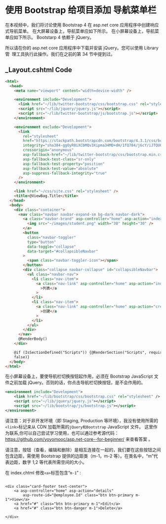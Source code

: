 # 使用 Bootstrap 给项目添加 导航菜单栏

在本视频中，我们将讨论使用 Bootstrap 4 在 asp.net core 应用程序中创建响应式导航菜单。 在大屏幕设备上，导航菜单应如下所示。 在小屏幕设备上，导航菜单应如下所示。
Bootstarp 4 依赖于 jQuery。

所以请在你的 asp.net core 应用程序中下载并安装 jQuery。您可以使用 Library 管 ​​ 理工具执行此操作。我们在之前的第 34 节中提到过。

## \_Layout.cshtml Code

```html
<html>
  <head>
    <meta name="viewport" content="width=device-width" />

    <environment include="Development">
      <link href="~/lib/twitter-bootstrap/css/bootstrap.css" rel="stylesheet" />
      <script src="~/lib/jquery/jquery.js"></script>
      <script src="~/lib/twitter-bootstrap/js/bootstrap.js"></script>
    </environment>

    <environment exclude="Development">
      <link
        rel="stylesheet"
        href="https://stackpath.bootstrapcdn.com/bootstrap/4.3.1/css/bootstrap.min.css"
        integrity="sha384-ggOyR0iXCbMQv3Xipma34MD+dH/1fQ784/j6cY/iJTQUOhcWr7x9JvoRxT2MZw1T"
        crossorigin="anonymous"
        asp-fallback-href="~/lib/twitter-bootstrap/css/bootstrap.min.css"
        asp-fallback-test-class="sr-only"
        asp-fallback-test-property="position"
        asp-fallback-test-value="absolute"
        asp-suppress-fallback-integrity="true"
      />
    </environment>

    <link href="~/css/site.css" rel="stylesheet" />
    <title>@ViewBag.Title</title>
  </head>
  <body>
    <div class="container">
      <nav class="navbar navbar-expand-sm bg-dark navbar-dark">
        <a class="navbar-brand" asp-controller="home" asp-action="index">
          <img src="~/images/student.png" width="30" height="30" />
        </a>
        <button
          class="navbar-toggler"
          type="button"
          data-toggle="collapse"
          data-target="#collapsibleNavbar"
        >
          <span class="navbar-toggler-icon"></span>
        </button>
        <div class="collapse navbar-collapse" id="collapsibleNavbar">
          <ul class="navbar-nav">
            <li class="nav-item">
              <a class="nav-link" asp-controller="home" asp-action="index"
                >列表</a
              >
            </li>
            <li class="nav-item">
              <a class="nav-link" asp-controller="home" asp-action="create"
                >创建</a
              >
            </li>
          </ul>
        </div>
      </nav>
      @RenderBody()
    </div>

    @if (IsSectionDefined("Scripts")) {@RenderSection("Scripts", required:
    false)}
  </body>
</html>
```

在小屏幕设备上，要使导航栏切换按钮起作用，必须在 Bootstrap JavaScript 文件之前加载 jQuery。否则的话，你点击导航栏切换按钮，是不会作用的。

```xml
<environment include="Development">
    <link href="~/lib/bootstrap/css/bootstrap.css" rel="stylesheet" />
    <script src="~/lib/jquery/jquery.js"></script>
    <script src="~/lib/bootstrap/js/bootstrap.js"></script>
</environment>
```

请注意：对于非开发环境（即 Staging, Production 等环境），我没有使用所需的`<link>`标记来从 CDN 加载所需的`jQuery和Bootstrap` JavaScript 文件。
这里作为联系,你可以自己尝试学习使用，也可以通过参考源代码：https://github.com/yoyomooc/asp.net-core--for-beginner/ 来查看答案 。

请注意，按钮（查看，编辑和删除）是相互连接在一起的，我们要在这些按钮之间包含边距，需使用 Bootstrap 提供的边距类（m-1，m-2 等）。在类名中，“m”代表边距，数字 1,2 等代表所需空间的大小。

在 index.chtml 修改`<a>`标签包含“`m-1`” :

```razor

<div class="card-footer text-center">
    <a asp-controller="home" asp-action="details"
        asp-route-id="@employee.Id" class="btn btn-primary m-1">View</a>
    <a href="#" class="btn btn-primary m-1">Edit</a>
    <a href="#" class="btn btn-danger m-1">Delete</a>

</div>
```
